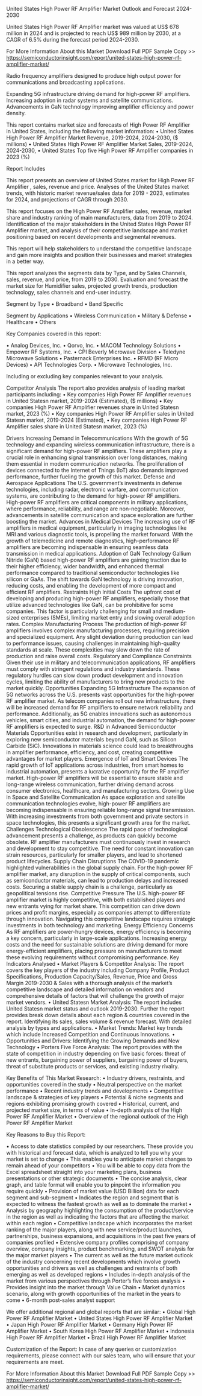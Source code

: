 United States High Power RF Amplifier Market Outlook and Forecast 2024-2030

United States High Power RF Amplifier market was valued at US$ 678 million in 2024 and is projected to reach US$ 989 million by 2030, at a CAGR of 6.5% during the forecast period 2024-2030.

For More Information About this Market Download Full PDF Sample Copy >>  https://semiconductorinsight.com/report/united-states-high-power-rf-amplifier-market/

Radio frequency amplifiers designed to produce high output power for communications and broadcasting applications.

Expanding 5G infrastructure driving demand for high-power RF amplifiers. Increasing adoption in radar systems and satellite communications. Advancements in GaN technology improving amplifier efficiency and power density.

This report contains market size and forecasts of High Power RF Amplifier in United States, including the following market information:
•    United States High Power RF Amplifier Market Revenue, 2019-2024, 2024-2030, ($ millions)
•    United States High Power RF Amplifier Market Sales, 2019-2024, 2024-2030,
•    United States Top five High Power RF Amplifier companies in 2023 (%)

Report Includes

This report presents an overview of United States market for High Power RF Amplifier , sales, revenue and price. Analyses of the United States market trends, with historic market revenue/sales data for 2019 - 2023, estimates for 2024, and projections of CAGR through 2030.

This report focuses on the High Power RF Amplifier sales, revenue, market share and industry ranking of main manufacturers, data from 2019 to 2024. Identification of the major stakeholders in the United States High Power RF Amplifier market, and analysis of their competitive landscape and market positioning based on recent developments and segmental revenues.

This report will help stakeholders to understand the competitive landscape and gain more insights and position their businesses and market strategies in a better way.

This report analyzes the segments data by Type, and by Sales Channels, sales, revenue, and price, from 2019 to 2030. Evaluation and forecast the market size for Humidifier sales, projected growth trends, production technology, sales channels and end-user industry.

Segment by Type
•    Broadband
•    Band Specific

Segment by Applications
•    Wireless Communication
•    Military & Defense
•    Healthcare
•    Others

Key Companies covered in this report:

•    Analog Devices, Inc.
•    Qorvo, Inc.
•    MACOM Technology Solutions
•    Empower RF Systems, Inc.
•    CPI Beverly Microwave Division
•    Teledyne Microwave Solutions
•    Pasternack Enterprises Inc.
•    RFMD (RF Micro Devices)
•    API Technologies Corp.
•    Microwave Technologies, Inc.

Including or excluding key companies relevant to your analysis.

Competitor Analysis
The report also provides analysis of leading market participants including:
•    Key companies High Power RF Amplifier revenues in United Statesn market, 2019-2024 (Estimated), ($ millions)
•    Key companies High Power RF Amplifier revenues share in United Statesn market, 2023 (%)
•    Key companies High Power RF Amplifier sales in United Statesn market, 2019-2024 (Estimated),
•    Key companies High Power RF Amplifier sales share in United Statesn market, 2023 (%)

Drivers
Increasing Demand in Telecommunications
With the growth of 5G technology and expanding wireless communication infrastructure, there is a significant demand for high-power RF amplifiers. These amplifiers play a crucial role in enhancing signal transmission over long distances, making them essential in modern communication networks. The proliferation of devices connected to the Internet of Things (IoT) also demands improved performance, further fueling the growth of this market.
Defense and Aerospace Applications
The U.S. government’s investments in defense technologies, including radar, electronic warfare, and communication systems, are contributing to the demand for high-power RF amplifiers. High-power RF amplifiers are critical components in military applications, where performance, reliability, and range are non-negotiable. Moreover, advancements in satellite communication and space exploration are further boosting the market.
Advances in Medical Devices
The increasing use of RF amplifiers in medical equipment, particularly in imaging technologies like MRI and various diagnostic tools, is propelling the market forward. With the growth of telemedicine and remote diagnostics, high-performance RF amplifiers are becoming indispensable in ensuring seamless data transmission in medical applications.
Adoption of GaN Technology
Gallium Nitride (GaN) based high-power RF amplifiers are gaining traction due to their higher efficiency, wider bandwidth, and enhanced thermal performance compared to traditional semiconductor technologies like silicon or GaAs. The shift towards GaN technology is driving innovation, reducing costs, and enabling the development of more compact and efficient RF amplifiers.
Restraints
High Initial Costs
The upfront cost of developing and producing high-power RF amplifiers, especially those that utilize advanced technologies like GaN, can be prohibitive for some companies. This factor is particularly challenging for small and medium-sized enterprises (SMEs), limiting market entry and slowing overall adoption rates.
Complex Manufacturing Process
The production of high-power RF amplifiers involves complex manufacturing processes, requiring precision and specialized equipment. Any slight deviation during production can lead to performance issues, causing challenges in maintaining high-quality standards at scale. These complexities may slow down the rate of production and raise overall costs.
Regulatory and Compliance Constraints
Given their use in military and telecommunication applications, RF amplifiers must comply with stringent regulations and industry standards. These regulatory hurdles can slow down product development and innovation cycles, limiting the ability of manufacturers to bring new products to the market quickly.
Opportunities
Expanding 5G Infrastructure
The expansion of 5G networks across the U.S. presents vast opportunities for the high-power RF amplifier market. As telecom companies roll out new infrastructure, there will be increased demand for RF amplifiers to ensure network reliability and performance. Additionally, as 5G enables innovations such as autonomous vehicles, smart cities, and industrial automation, the demand for high-power RF amplifiers is expected to surge.
R&D in Advanced Semiconductor Materials
Opportunities exist in research and development, particularly in exploring new semiconductor materials beyond GaN, such as Silicon Carbide (SiC). Innovations in materials science could lead to breakthroughs in amplifier performance, efficiency, and cost, creating competitive advantages for market players.
Emergence of IoT and Smart Devices
The rapid growth of IoT applications across industries, from smart homes to industrial automation, presents a lucrative opportunity for the RF amplifier market. High-power RF amplifiers will be essential to ensure stable and long-range wireless communication, further driving demand across consumer electronics, healthcare, and manufacturing sectors.
Growing Use in Space and Satellite Communication
As space exploration and satellite communication technologies evolve, high-power RF amplifiers are becoming indispensable in ensuring reliable long-range signal transmission. With increasing investments from both government and private sectors in space technologies, this presents a significant growth area for the market.
Challenges
Technological Obsolescence
The rapid pace of technological advancement presents a challenge, as products can quickly become obsolete. RF amplifier manufacturers must continuously invest in research and development to stay competitive. The need for constant innovation can strain resources, particularly for smaller players, and lead to shortened product lifecycles.
Supply Chain Disruptions
The COVID-19 pandemic highlighted vulnerabilities in the global supply chain. For the high-power RF amplifier market, any disruption in the supply of critical components, such as semiconductor materials, can lead to production delays and increased costs. Securing a stable supply chain is a challenge, particularly as geopolitical tensions rise.
Competitive Pressure
The U.S. high-power RF amplifier market is highly competitive, with both established players and new entrants vying for market share. This competition can drive down prices and profit margins, especially as companies attempt to differentiate through innovation. Navigating this competitive landscape requires strategic investments in both technology and marketing.
Energy Efficiency Concerns
As RF amplifiers are power-hungry devices, energy efficiency is becoming a key concern, particularly in large-scale applications. Increasing energy costs and the need for sustainable solutions are driving demand for more energy-efficient amplifiers, placing pressure on manufacturers to meet these evolving requirements without compromising performance.
Key Indicators Analysed
•    Market Players & Competitor Analysis: The report covers the key players of the industry including Company Profile, Product Specifications, Production Capacity/Sales, Revenue, Price and Gross Margin 2019-2030 & Sales with a thorough analysis of the market’s competitive landscape and detailed information on vendors and comprehensive details of factors that will challenge the growth of major market vendors.
•    United Statesn Market Analysis: The report includes United Statesn market status and outlook 2019-2030. Further the report provides break down details about each region & countries covered in the report. Identifying its sales, sales volume & revenue forecast. With detailed analysis by types and applications.
•    Market Trends: Market key trends which include Increased Competition and Continuous Innovations.
•    Opportunities and Drivers: Identifying the Growing Demands and New Technology
•    Porters Five Force Analysis: The report provides with the state of competition in industry depending on five basic forces: threat of new entrants, bargaining power of suppliers, bargaining power of buyers, threat of substitute products or services, and existing industry rivalry.

Key Benefits of This Market Research:
•    Industry drivers, restraints, and opportunities covered in the study
•    Neutral perspective on the market performance
•    Recent industry trends and developments
•    Competitive landscape & strategies of key players
•    Potential & niche segments and regions exhibiting promising growth covered
•    Historical, current, and projected market size, in terms of value
•    In-depth analysis of the High Power RF Amplifier Market
•    Overview of the regional outlook of the High Power RF Amplifier Market

Key Reasons to Buy this Report:

•    Access to date statistics compiled by our researchers. These provide you with historical and forecast data, which is analyzed to tell you why your market is set to change
•    This enables you to anticipate market changes to remain ahead of your competitors
•    You will be able to copy data from the Excel spreadsheet straight into your marketing plans, business presentations or other strategic documents
•    The concise analysis, clear graph, and table format will enable you to pinpoint the information you require quickly
•    Provision of market value (USD Billion) data for each segment and sub-segment
•    Indicates the region and segment that is expected to witness the fastest growth as well as to dominate the market
•    Analysis by geography highlighting the consumption of the product/service in the region as well as indicating the factors that are affecting the market within each region
•    Competitive landscape which incorporates the market ranking of the major players, along with new service/product launches, partnerships, business expansions, and acquisitions in the past five years of companies profiled
•    Extensive company profiles comprising of company overview, company insights, product benchmarking, and SWOT analysis for the major market players
•    The current as well as the future market outlook of the industry concerning recent developments which involve growth opportunities and drivers as well as challenges and restraints of both emerging as well as developed regions
•    Includes in-depth analysis of the market from various perspectives through Porter’s five forces analysis
•    Provides insight into the market through Value Chain
•    Market dynamics scenario, along with growth opportunities of the market in the years to come
•    6-month post-sales analyst support

We offer additional regional and global reports that are similar:
•    Global High Power RF Amplifier Market
•    United States High Power RF Amplifier Market
•    Japan High Power RF Amplifier Market
•    Germany High Power RF Amplifier Market
•    South Korea High Power RF Amplifier Market
•    Indonesia High Power RF Amplifier Market
•    Brazil High Power RF Amplifier Market

Customization of the Report: In case of any queries or customization requirements, please connect with our sales team, who will ensure that your requirements are meet.

For More Information About this Market Download Full PDF Sample Copy >>  https://semiconductorinsight.com/report/united-states-high-power-rf-amplifier-market/


